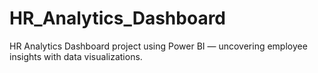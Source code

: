 # HR_Analytics_Dashboard
HR Analytics Dashboard project using Power BI — uncovering employee insights with data visualizations.
